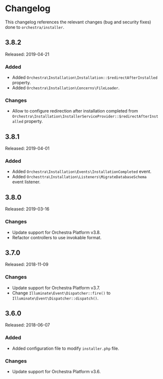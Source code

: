 # Changelog

This changelog references the relevant changes (bug and security fixes) done to `orchestra/installer`.

## 3.8.2

Released: 2019-04-21

### Added

* Added `Orchestra\Installation\Installation::$redirectAfterInstalled` property.
* Added `Orchestra\Installation\Concerns\FileLoader`.

### Changes

* Allow to configure redirection after installation completed from `Orchestra\Installation\InstallerServiceProvider::$redirectAfterInstalled` property.

## 3.8.1

Released: 2019-04-01

### Added

* Added `Orchestra\Installation\Events\InstallationCompleted` event.
* Added `Orchesttra\Installation\Listeners\MigrateDatabaseSchema` event listener.

## 3.8.0

Released: 2019-03-16

### Changes 

* Update support for Orchestra Platform v3.8.
* Refactor controllers to use invokable format.

## 3.7.0

Released: 2018-11-09

### Changes

* Update support for Orchestra Platform v3.7.
* Change `Illuminate\Event\Dispatcher::fire()` to `Illuminate\Event\Dispatcher::dispatch()`.

## 3.6.0

Released: 2018-06-07

### Added

* Added configuration file to modify `installer.php` file.

### Changes

* Update support for Orchestra Platform v3.6.
